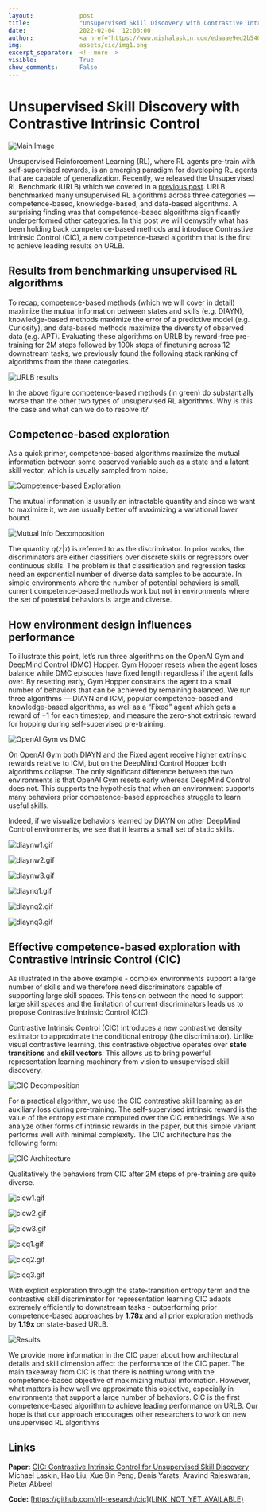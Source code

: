 ```yaml
---
layout:             post
title:              "Unsupervised Skill Discovery with Contrastive Intrinsic Control"
date:               2022-02-04  12:00:00
author:             <a href="https://www.mishalaskin.com/edaaae9ed2b54016a66a0e315a9c9f63">Misha Laskin</a> 
img:                assets/cic/img1.png
excerpt_separator:  <!--more-->
visible:            True
show_comments:      False
---
```


<!--
These are comments in HTML. The above header text is needed to format the
title, authors, etc. The "example_post" is an example representative image (not
GIF) that we use for each post for tweeting (see below as well) and for the
emails to subscribers. Please provide this image (and any other images and
GIFs) in the blog to the BAIR Blog editors directly.

The text directly below gets tweets to work. Please adjust according to your
post.

The `static/blog` directory is a location on the blog server which permanently
stores the images/GIFs in BAIR Blog posts. Each post has a subdirectory under
this for its images (titled `example_post` here, please change).

Keeping the post visbility as False will mean the post is only accessible if
you know the exact URL.

You can also turn on Disqus comments, but we recommend disabling this feature.
-->

<!-- twitter -->
<meta name="twitter:title" content="Unsupervised Skill Discovery with Contrastive Intrinsic Control">
<meta name="twitter:card" content="summary_large_image">
<meta name="twitter:image" content="https://bair.berkeley.edu/static/blog/cic/img1.png">

<meta name="keywords" content="unsupervised learning, reinforcement learning, skill discovery">
<meta name="description" content="Blog post about unsupervised skill discovery for reinforcement learning">
<meta name="author" content="Misha Laskin">

<!--
The actual text for the post content appears below.  Text will appear on the
homepage, i.e., https://bair.berkeley.edu/blog/ but we only show part of the
posts on the homepage. The rest is accessed via clicking 'Continue'. This is
enforced with the `more` excerpt separator.
-->

# Unsupervised Skill Discovery with Contrastive Intrinsic Control

![Main Image](img1.png)

Unsupervised Reinforcement Learning (RL), where RL agents pre-train with self-supervised rewards, is an emerging paradigm for developing RL agents that are capable of generalization. Recently, we released the Unsupervised RL Benchmark (URLB) which we covered in a [previous post](https://bair.berkeley.edu/blog/2021/12/15/unsupervised-rl/). URLB benchmarked many unsupervised RL algorithms across three categories — competence-based, knowledge-based, and data-based algorithms. A surprising finding was that competence-based algorithms significantly underperformed other categories. In this post we will demystify what has been holding back competence-based methods and introduce Contrastive Intrinsic Control (CIC), a new competence-based algorithm that is the first to achieve leading results on URLB.

## Results from benchmarking unsupervised RL algorithms

To recap, competence-based methods (which we will cover in detail) maximize the mutual information between states and skills (e.g. DIAYN), knowledge-based methods maximize the error of a predictive model (e.g. Curiosity), and data-based methods maximize the diversity of observed data (e.g. APT). Evaluating these algorithms on URLB by reward-free pre-training for 2M steps followed by 100k steps of finetuning across 12 downstream tasks, we previously found the following stack ranking of algorithms from the three categories. 

![URLB results](img2.png)

In the above figure competence-based methods (in green) do substantially worse than the other two types of unsupervised RL algorithms. Why is this the case and what can we do to resolve it?

## Competence-based exploration

As a quick primer, competence-based algorithms maximize the mutual information between some observed variable such as a state and a latent skill vector, which is usually sampled from noise.

![Competence-based Exploration](img3.png)

The mutual information is usually an intractable quantity and since we want to maximize it, we are usually better off maximizing a variational lower bound.

![Mutual Info Decomposition](img4.png)

The quantity $q(z|\tau)$ is referred to as the discriminator. In prior works, the discriminators are either classifiers over discrete skills or regressors over continuous skills. The problem is that classification and regression tasks need an exponential number of diverse data samples to be accurate. In simple environments where the number of potential behaviors is small, current competence-based methods work but not in environments where the set of potential behaviors is large and diverse.

## How environment design influences performance

To illustrate this point, let’s run three algorithms on the OpenAI Gym and DeepMind Control (DMC) Hopper. Gym Hopper resets when the agent loses balance while DMC episodes have fixed length regardless if the agent falls over. By resetting early, Gym Hopper constrains the agent to a small number of behaviors that can be achieved by remaining balanced. We run three algorithms — DIAYN and ICM, popular competence-based and knowledge-based algorithms, as well as a “Fixed” agent which gets a reward of +1 for each timestep, and measure the zero-shot extrinsic reward for hopping during self-supervised pre-training.

![OpenAI Gym vs DMC](img5.png)

On OpenAI Gym both DIAYN and the Fixed agent receive higher extrinsic rewards relative to ICM, but on the DeepMind Control Hopper both algorithms collapse. The only significant difference between the two environments is that OpenAI Gym resets early whereas DeepMind Control does not. This supports the hypothesis that when an environment supports many behaviors prior competence-based approaches struggle to learn useful skills. 

Indeed, if we visualize behaviors learned by DIAYN on other DeepMind Control environments, we see that it learns a small set of static skills.

![diaynw1.gif](diaynw1.gif)

![diaynw2.gif](diaynw2.gif)

![diaynw3.gif](diaynw3.gif)

![diaynq1.gif](diaynq1.gif)

![diaynq2.gif](diaynq2.gif)

![diaynq3.gif](diaynq3.gif)


## Effective competence-based exploration with Contrastive Intrinsic Control (CIC)

As illustrated in the above example - complex environments support a large number of skills and we therefore need discriminators capable of supporting large skill spaces. This tension between the need to support large skill spaces and the limitation of current discriminators leads us to propose Contrastive Intrinsic Control (CIC).

Contrastive Intrinsic Control (CIC) introduces a new contrastive density estimator to approximate the conditional entropy (the discriminator). Unlike visual contrastive learning, this contrastive objective operates over **state transitions** and **skill vectors**. This allows us to bring powerful representation learning machinery from vision to unsupervised skill discovery.

![CIC Decomposition](img6.png)

For a practical algorithm, we use the CIC contrastive skill learning as an auxiliary loss during pre-training. The self-supervised intrinsic reward is the value of the entropy estimate computed over the CIC embeddings. We also analyze other forms of intrinsic rewards in the paper, but this simple variant performs well with minimal complexity. The CIC architecture has the following form:

![CIC Architecture](img7.png)

Qualitatively the behaviors from CIC after 2M steps of pre-training are quite diverse.

![cicw1.gif](cicw1.gif)

![cicw2.gif](cicw2.gif)

![cicw3.gif](cicw3.gif)

![cicq1.gif](cicq1.gif)

![cicq2.gif](cicq2.gif)

![cicq3.gif](cicq3.gif)

With explicit exploration through the state-transition entropy term and the contrastive skill discriminator for representation learning CIC adapts extremely efficiently to downstream tasks - outperforming prior competence-based approaches by **1.78x** and all prior exploration methods by **1.19x** on state-based URLB.

![Results](img8.png)

We provide more information in the CIC paper about how architectural details and skill dimension affect the performance of the CIC paper. The main takeaway from CIC is that there is nothing wrong with the competence-based objective of maximizing mutual information. However, what matters is how well we approximate this objective, especially in environments that support a large number of behaviors. CIC is the first competence-based algorithm to achieve leading performance on URLB. Our hope is that our approach encourages other researchers to work on new unsupervised RL algorithms

## Links

**Paper:** [CIC: Contrastive Intrinsic Control for Unsupervised Skill Discovery](LINK_NOT_YET_AVAILABLE)
Michael Laskin, Hao Liu, Xue Bin Peng, Denis Yarats, Aravind Rajeswaran, Pieter Abbeel

**Code:** [https://github.com/rll-research/cic](LINK_NOT_YET_AVAILABLE)
